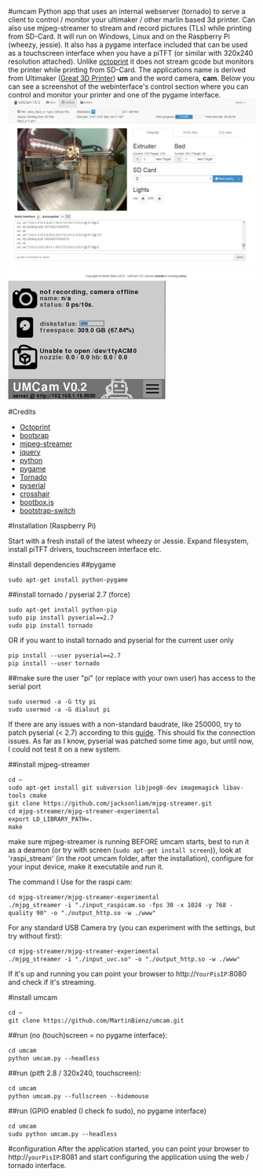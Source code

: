 #umcam
Python app that uses an internal webserver (tornado) to serve a client to control / monitor your ultimaker / other marlin based 3d printer. Can also use mjpeg-streamer to stream and record pictures (TLs) while printing from SD-Card. It will run on Windows, Linux and on the Raspberry Pi (wheezy, jessie). It also has a pygame interface included that can be used as a touchscreen interface when you have a piTFT (or similar with 320x240 resolution attached). Unlike [octoprint](http://octoprint.org/) it does not stream gcode but  monitors the printer while printing from SD-Card.
The applications name is derived from Ultimaker ([Great 3D Printer](http://www.ultimaker.com)) **um** and the word camera, **cam**. Below you can see a screenshot of the webinterface's control section where you can control and monitor your printer and one of the pygame interface.
![alt umcam_web](/documentation/umcam_web.JPG)
![alt umcam_pygame](/documentation/umcam_pygameinterface.png)


#Credits
- [Octoprint](http://octoprint.org/)
- [bootsrap](http://getbootstrap.com/)
- [mjpeg-streamer](https://github.com/jacksonliam/mjpg-streamer)
- [jquery](http://jquery.com/)
- [python](https://www.python.org/)
- [pygame](http://www.pygame.org/hifi.html)
- [Tornado](http://www.tornadoweb.org/en/stable/)
- [pyserial](https://github.com/pyserial/pyserial)
- [crosshair](https://github.com/eschmar/crosshair)
- [bootbox.js](http://bootboxjs.com/)
- [bootstrap-switch](https://github.com/mewsoft/bootstrap-switch)

#Installation (Raspberry Pi)

Start with a fresh install of the latest wheezy or Jessie. Expand filesystem, install piTFT drivers, touchscreen interface etc.

#install dependencies
##pygame
```
sudo apt-get install python-pygame
```

##install tornado / pyserial 2.7 (force)
```
sudo apt-get install python-pip
sudo pip install pyserial==2.7
sudo pip install tornado
```
OR if you want to install tornado and pyserial for the current user only
```
pip install --user pyserial==2.7
pip install --user tornado
```

##make sure the user "pi" (or replace with your own user) has access to the serial port
```
sudo usermod -a -G tty pi
sudo usermod -a -G dialout pi
```
If there are any issues with a non-standard baudrate, like 250000, try to patch pyserial (< 2.7) according to this [guide](https://github.com/foosel/OctoPrint/wiki/OctoPrint-support-for-250000-baud-rate-on-Raspbian). This should fix the connection issues. As far as I know, pyserial was patched some time ago, but until now, I could not test it on a new system.

##install mjpeg-streamer
```
cd ~
sudo apt-get install git subversion libjpeg8-dev imagemagick libav-tools cmake
git clone https://github.com/jacksonliam/mjpg-streamer.git
cd mjpg-streamer/mjpg-streamer-experimental
export LD_LIBRARY_PATH=.
make
```
make sure mjpeg-streamer is running BEFORE umcam starts, best to run it as a deamon (or try with screen (```sudo apt-get install screen```)), look at 'raspi_stream' (in the root umcam folder, after the installation), configure for your input device, make it executable and run it.

The command I Use for the raspi cam:
```
cd mjpg-streamer/mjpg-streamer-experimental
./mjpg_streamer -i "./input_raspicam.so -fps 30 -x 1024 -y 768 -quality 90" -o "./output_http.so -w ./www"
```
For any standard USB Camera try (you can experiment with the settings, but try without first):
```
cd mjpg-streamer/mjpg-streamer-experimental
./mjpg_streamer -i "./input_uvc.so" -o "./output_http.so -w ./www"
```

If it's up and running you can point your browser to http://```YourPisIP```:8080 and check if it's streaming.

#install umcam
```
cd ~
git clone https://github.com/MartinBienz/umcam.git
```

##run (no (touch)screen = no pygame interface):
```
cd umcam
python umcam.py --headless
```

##run (pitft 2.8 / 320x240, touchscreen):
```
cd umcam
python umcam.py --fullscreen --hidemouse
```

##run (GPIO enabled (I check fo sudo), no pygame interface)
```
cd umcam
sudo python umcam.py --headless
```

#configuration
After the application started, you can point your browser to http://`yourPisIP`:8081 and start configuring the application using the web / tornado interface.
